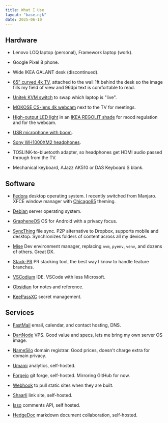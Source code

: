 ```yaml
---
title: What I Use
layout: "base.njk"
date: 2025-06-10
---
```


## Hardware
- Lenovo LOQ laptop (personal), Framework laptop (work).

- Google Pixel 8 phone.

- Wide IKEA GALANT desk (discontinued).

- [65" curved 4k TV](https://www.zkelectronics.com/tv/samsung-qn65q7camfxza/), attached to the wall 1ft behind the desk so the image fills my field of view and 96dpi text is comfortable to read.

- [Unitek KVM switch](https://amzn.to/3FEyxSs) to swap which laptop is "live".

- [MOKOSE CS-lens 4k webcam](https://amzn.to/3FMLbyG) next to the TV for meetings.

- [High-output LED light](https://amzn.to/4kUm2ku) in an [IKEA REGOLIT shade](https://www.ikea.com/us/en/p/regolit-pendant-lamp-shade-white-handmade-70103410/) for mood regulation and for the webcam.

- [USB microphone with boom](https://amzn.to/4lgbwob).

- [Sony WH1000XM2 headphones](https://www.sony.com/electronics/support/wireless-headphones-bluetooth-headphones/wh-1000xm2/specifications).

- TOSLINK-to-bluetooth adapter, so headphones get HDMI audio passed through from the TV.

- Mechanical keyboard, AJazz AK510 or DAS Keyboard S blank.

## Software

- [Fedora](https://fedoraproject.org/) desktop operating system. I recently switched from Manjaro. XFCE window manager with [Chicago95](https://github.com/grassmunk/Chicago95) theming.

- [Debian](https://www.debian.org/) server operating system.

- [GrapheneOS](https://grapheneos.org/) OS for Android with a privacy focus.

- [SyncThing](https://syncthing.net/) file sync. P2P alternative to Dropbox, supports mobile and desktop. Synchronizes folders of content across all my devices.

- [Mise](https://mise.jdx.dev/) Dev environment manager, replacing `nvm`, `pyenv`, `venv`, and dozens of others. Great DX.

- [Stack-PR](https://github.com/modular/stack-pr) PR stacking tool, the best way I know to handle feature branches.

- [VSCodium](https://vscodium.com/) IDE. VSCode with less Microsoft.

- [Obsidian](https://obsidian.md/) for notes and reference.

- [KeePassXC](https://keepassxc.org/) secret management.

## Services

- [FastMail](https://www.fastmail.com/) email, calendar, and contact hosting, DNS.

- [DartNode](https://dartnode.com?aff=WigglySalmon747) VPS. Good value and specs, lets me bring my own server OS image.

- [NameSilo](https://www.namesilo.com/?rid=df01e27pr) domain registrar. Good prices, doesn't charge extra for domain privacy.

- [Umami](https://umami.is/) analytics, self-hosted.

- [Forgejo](https://forgejo.org/) git forge, self-hosted. Mirroring GitHub for now.

- [Webhook](https://github.com/adnanh/webhook/) to pull static sites when they are built.

- [Shaarli](https://github.com/shaarli/Shaarli) link site, self-hosted.

- [Isso](https://isso-comments.de/) comments API, self hosted.

- [HedgeDoc](https://hedgedoc.org/) markdown document collaboration, self-hosted.
